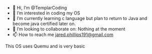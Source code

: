 - 👋 Hi, I’m @TemplarCoding
- 👀 I’m interested in coding my OS
- 🌱 I’m currently learning c language but plan to return to Java and become java certified later on. 
- 💞️ I’m looking to collaborate on: Nothing at the moment
- 📫 How to reach me jared.phillips191@gmail.com

This OS uses Quemu and is very basic
